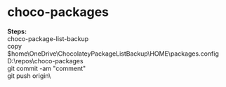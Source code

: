 # choco-packages

**Steps:** \
choco-package-list-backup \
copy $home\OneDrive\ChocolateyPackageListBackup\HOME\packages.config D:\repos\choco-packages \
git commit -am "comment" \
git push origin\
